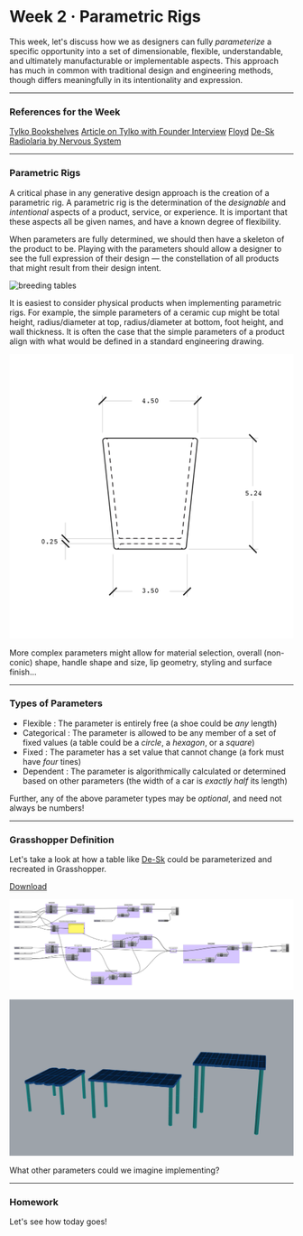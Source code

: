 # Week 2 · Parametric Rigs

This week, let's discuss how we as designers can fully *parameterize* a specific opportunity into a set of dimensionable, flexible, understandable, and ultimately manufacturable or implementable aspects. This approach has much in common with traditional design and engineering methods, though differs meaningfully in its intentionality and expression.

-----

### References for the Week

[Tylko Bookshelves](week1-sculpting-data.pdf)
[Article on Tylko with Founder Interview](https://www.curbed.com/2015/6/24/9946872/tylko-furniture-app-augmented-reality)
[Floyd](https://floydhome.com/products)
[De-Sk](https://de-sk.co/buy)
[Radiolaria by Nervous System](https://n-e-r-v-o-u-s.com/projects/albums/radiolaria-2/)

-----

### Parametric Rigs

A critical phase in any generative design approach is the creation of a parametric rig. A parametric rig is the determination of the *designable* and *intentional* aspects of a product, service, or experience. It is important that these aspects all be given names, and have a known degree of flexibility.

When parameters are fully determined, we should then have a skeleton of the product to be. Playing with the parameters should allow a designer to see the full expression of their design — the constellation of all products that might result from their design intent.

![breeding tables](http://www.kramweisshaar.com/media/projects/breeding_tables/KRAM_WEISSHAAR_BREEDINGTABLES_Algorithm_Output_Diversity.jpg)

It is easiest to consider physical products when implementing parametric rigs. For example, the simple parameters of a ceramic cup might be total height, radius/diameter at top, radius/diameter at bottom, foot height, and wall thickness. It is often the case that the simple parameters of a product align with what would be defined in a standard engineering drawing.

![cup simple parameters](cup.png)

More complex parameters might allow for material selection, overall (non-conic) shape, handle shape and size, lip geometry, styling and surface finish...

-----

### Types of Parameters

- Flexible : The parameter is entirely free (a shoe could be *any* length)
- Categorical : The parameter is allowed to be any member of a set of fixed values (a table could be a *circle*, a *hexagon*, or a *square*)
- Fixed : The parameter has a set value that cannot change (a fork must have *four* tines)
- Dependent : The parameter is algorithmically calculated or determined based on other parameters (the width of a car is *exactly half* its length)

Further, any of the above parameter types may be *optional*, and need not always be numbers!

-----

### Grasshopper Definition

Let's take a look at how a table like [De-Sk](https://de-sk.co/buy) could be parameterized and recreated in Grasshopper.

[Download](desk-generator.gh)

![Grasshopper Definition](grasshopper.png)

![desks](desks.png)

What other parameters could we imagine implementing? 

-----

### Homework

Let's see how today goes! 
